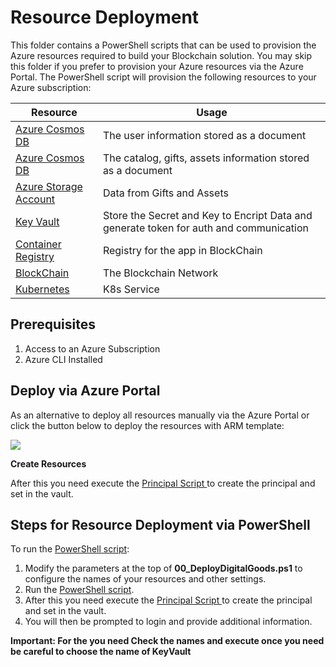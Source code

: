 # Resource Deployment

This folder contains a PowerShell scripts that can be used to provision the Azure resources required to build your Blockchain solution.  You may skip this folder if you prefer to provision your Azure resources via the Azure Portal.  The PowerShell script will provision the following resources to your Azure subscription:

 
| Resource              | Usage                                                                                     |
|-----------------------|-------------------------------------------------------------------------------------------|
|[Azure Cosmos DB](https://azure.microsoft.com/en-us/services/cosmos-db/)  | The user information stored as a document    
|[Azure Cosmos DB](https://azure.microsoft.com/en-us/services/cosmos-db/)  | The catalog, gifts, assets information stored as a document         |
|[Azure Storage Account](https://azure.microsoft.com/en-us/services/storage/?v=18.24) | Data from Gifts and Assets|    
|[Key Vault ](https://azure.microsoft.com/en-us/services/key-vault/) | Store the Secret and Key to Encript Data and generate token for auth and communication   
|[Container Registry ](https://azure.microsoft.com/en-us/services/container-registry/) | Registry for the app in BlockChain  
|[BlockChain ](https://azure.microsoft.com/en-us/services/blockchain-service/)               | The Blockchain Network                                                    |
|[Kubernetes ](https://azure.microsoft.com/en-us/services/kubernetes-service/)               | K8s Service                                                    |

## Prerequisites
1. Access to an Azure Subscription
2. Azure CLI Installed

## Deploy via Azure Portal
As an alternative to deploy all resources manually via the Azure Portal or click the button below to deploy the resources with ARM template:
 

<a href="https://azuredeploy.net/?repository=https://github.com/microsoft/Tradable-Digital-Assets-Solution-Accelerator/" target="_blank">
    <img src="http://azuredeploy.net/deploybutton.png"/>
</a>

**Create Resources**

After this you need execute the  [Principal Script ](./02_DeployPrincipal.ps1) to create the principal and set in the vault.

## Steps for Resource Deployment via PowerShell

To run the [PowerShell script](./00_DeployDigitalGoods.ps1):

1. Modify the parameters at the top of **00_DeployDigitalGoods.ps1** to configure the names of your resources and other settings.   
2. Run the [PowerShell script](./00_DeployDigitalGoods.ps1). 
3. After this you need execute the  [Principal Script ](./02_DeployPrincipal.ps1) to create the principal and set in the vault.
4. You will then be prompted to login and provide additional information.

**Important:  For the you need Check the names and execute once you need be careful to choose the name of KeyVault**



